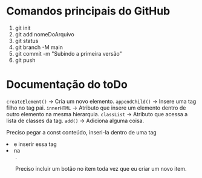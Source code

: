 # Comandos principais do GitHub
1. git init
2. git add nomeDoArquivo
3. git status
4. git branch -M main
5. git commit -m "Subindo a primeira versão"
6. git push


# Documentação do toDo
`createElement()` -> Cria um novo elemento.
`appendChild()` -> Insere uma tag filho no tag pai.
`innerHTML` -> Atributo que insere um elemento dentro de outro elemento na mesma hierarquia.
`classList` -> Atributo que acessa a lista de classes da tag.
`add()` -> Adiciona alguma coisa.

Preciso pegar a const conteúdo, inseri-la dentro de uma tag <li> e inserir essa tag <li> na <ul>.

Preciso incluir um botão no item toda vez que eu criar um novo item.
